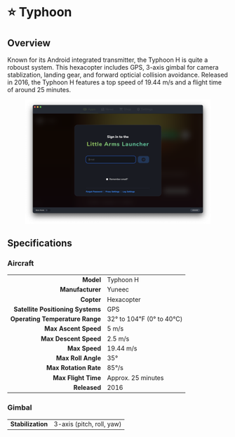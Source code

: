 # ⭐ Typhoon

## Overview

Known for its Android integrated transmitter, the Typhoon H is quite a roboust system.  This hexacopter includes GPS, 3-axis gimbal for camera stablization, landing gear, and forward opticial collision avoidance.  Released in 2016, the Typhoon H features a top speed of 19.44 m/s and a flight time of around 25 minutes.

<figure><img src="../../.gitbook/assets/image (9) (1).png" alt=""><figcaption></figcaption></figure>

## Specifications

### Aircraft

|                                   |                         |
| --------------------------------: | ----------------------- |
|                         **Model** | Typhoon H               |
|                  **Manufacturer** | Yuneec                  |
|                        **Copter** | Hexacopter              |
| **Satellite Positioning Systems** | GPS                     |
|   **Operating Temperature Range** | 32° to 104℉ (0° to 40℃) |
|              **Max Ascent Speed** | 5 m/s                   |
|             **Max Descent Speed** | 2.5 m/s                 |
|                     **Max Speed** | 19.44 m/s               |
|                **Max Roll Angle** | 35°                     |
|             **Max Rotation Rate** | 85°/s                   |
|               **Max Flight Time** | Approx. 25 minutes      |
|                      **Released** | 2016                    |

### Gimbal

|                   |                           |
| ----------------: | ------------------------- |
| **Stabilization** | 3-axis (pitch, roll, yaw) |
